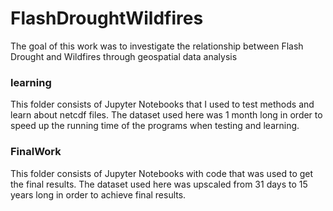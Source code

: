 # FlashDroughtWildfires
The goal of this work was to investigate the relationship between Flash Drought and Wildfires through geospatial data analysis

### learning
This folder consists of Jupyter Notebooks that I used to test methods and learn about netcdf files. The dataset used here was 1 month long in order to speed up the running time of the programs when testing and learning.

### FinalWork
This folder consists of Jupyter Notebooks with code that was used to get the final results. The dataset used here was upscaled from 31 days to 15 years long in order to achieve final results.
